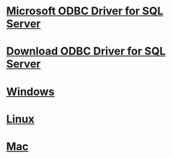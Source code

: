 # [Microsoft ODBC Driver for SQL Server](microsoft-odbc-driver-for-sql-server.md)
# [Download ODBC Driver for SQL Server](download-odbc-driver-for-sql-server.md)

# [Windows](./windows/TOC.md)
# [Linux](./linux/TOC.md)
# [Mac](./mac/TOC.md)
